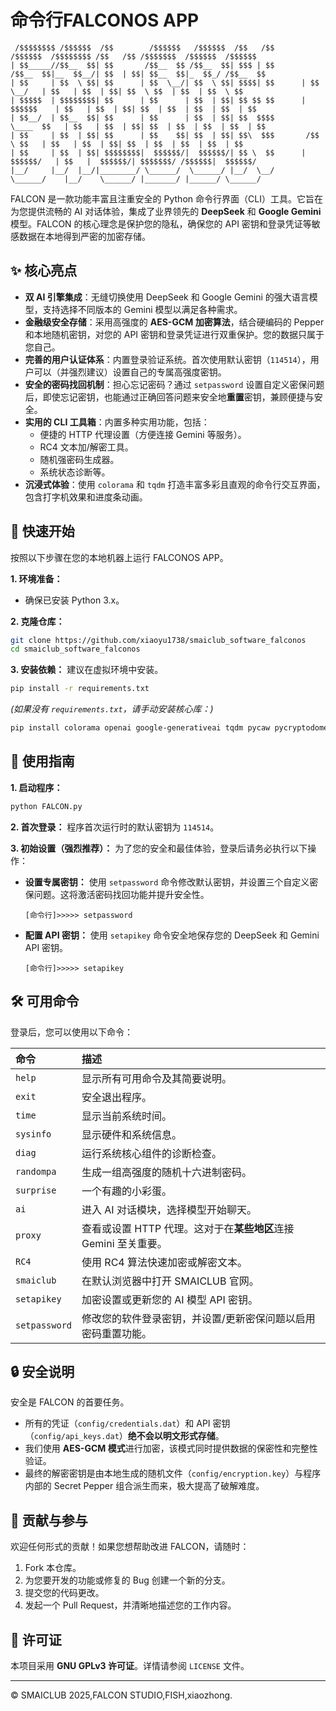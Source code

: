 # 命令行FALCONOS APP

```
 /$$$$$$$$ /$$$$$$  /$$        /$$$$$$   /$$$$$$  /$$   /$$        /$$$$$$  /$$$$$$$$ /$$   /$$ /$$$$$$$  /$$$$$$  /$$$$$$
| $$_____//$$__  $$| $$       /$$__  $$ /$$__  $$| $$$ | $$       /$$__  $$|__  $$__/| $$  | $$| $$__  $$|_  $$_/ /$$__  $$
| $$     | $$  \ $$| $$      | $$  \__/| $$  \ $$| $$$$| $$      | $$  \__/   | $$   | $$  | $$| $$  \ $$  | $$  | $$  \ $$
| $$$$$  | $$$$$$$$| $$      | $$      | $$  | $$| $$ $$ $$      |  $$$$$$    | $$   | $$  | $$| $$  | $$  | $$  | $$  | $$
| $$__/  | $$__  $$| $$      | $$      | $$  | $$| $$  $$$$       \____  $$   | $$   | $$  | $$| $$  | $$  | $$  | $$  | $$
| $$     | $$  | $$| $$      | $$    $$| $$  | $$| $$\  $$$       /$$  \ $$   | $$   | $$  | $$| $$  | $$  | $$  | $$  | $$
| $$     | $$  | $$| $$$$$$$$|  $$$$$$/|  $$$$$$/| $$ \  $$      |  $$$$$$/   | $$   |  $$$$$$/| $$$$$$$/ /$$$$$$|  $$$$$$/
|__/     |__/  |__/|________/ \______/  \______/ |__/  \__/       \______/    |__/    \______/ |_______/ |______/ \______/
```

FALCON 是一款功能丰富且注重安全的 Python 命令行界面（CLI）工具。它旨在为您提供流畅的 AI 对话体验，集成了业界领先的 **DeepSeek** 和 **Google Gemini** 模型。FALCON 的核心理念是保护您的隐私，确保您的 API 密钥和登录凭证等敏感数据在本地得到严密的加密存储。

## ✨ 核心亮点

* **双 AI 引擎集成**：无缝切换使用 DeepSeek 和 Google Gemini 的强大语言模型，支持选择不同版本的 Gemini 模型以满足各种需求。
* **金融级安全存储**：采用高强度的 **AES-GCM 加密算法**，结合硬编码的 Pepper 和本地随机密钥，对您的 API 密钥和登录凭证进行双重保护。您的数据只属于您自己。
* **完善的用户认证体系**：内置登录验证系统。首次使用默认密钥（`114514`），用户可以（并强烈建议）设置自己的专属高强度密钥。
* **安全的密码找回机制**：担心忘记密码？通过 `setpassword` 设置自定义密保问题后，即使忘记密钥，也能通过正确回答问题来安全地**重置**密钥，兼顾便捷与安全。
* **实用的 CLI 工具箱**：内置多种实用功能，包括：
  * 便捷的 HTTP 代理设置（方便连接 Gemini 等服务）。
  * RC4 文本加/解密工具。
  * 随机强密码生成器。
  * 系统状态诊断等。
* **沉浸式体验**：使用 `colorama` 和 `tqdm` 打造丰富多彩且直观的命令行交互界面，包含打字机效果和进度条动画。

## 🚀 快速开始

按照以下步骤在您的本地机器上运行 FALCONOS APP。

**1. 环境准备：**

* 确保已安装 Python 3.x。

**2. 克隆仓库：**

```bash
git clone https://github.com/xiaoyu1738/smaiclub_software_falconos
cd smaiclub_software_falconos
```

**3. 安装依赖：**
建议在虚拟环境中安装。

```bash
pip install -r requirements.txt
```

*(如果没有 `requirements.txt`，请手动安装核心库：)*

```bash
pip install colorama openai google-generativeai tqdm pycaw pycryptodome
```

## 📖 使用指南

**1. 启动程序：**

```bash
python FALCON.py
```

**2. 首次登录：**
程序首次运行时的默认密钥为 `114514`。

**3. 初始设置（强烈推荐）：**
为了您的安全和最佳体验，登录后请务必执行以下操作：

* **设置专属密钥：** 使用 `setpassword` 命令修改默认密钥，并设置三个自定义密保问题。这将激活密码找回功能并提升安全性。
  
  ```
  [命令行]>>>>> setpassword
  ```
* **配置 API 密钥：** 使用 `setapikey` 命令安全地保存您的 DeepSeek 和 Gemini API 密钥。
  
  ```
  [命令行]>>>>> setapikey
  ```

## 🛠️ 可用命令

登录后，您可以使用以下命令：

| 命令            | 描述                                        |
|:------------- |:----------------------------------------- |
| `help`        | 显示所有可用命令及其简要说明。                           |
| `exit`        | 安全退出程序。                                   |
| `time`        | 显示当前系统时间。                                 |
| `sysinfo`     | 显示硬件和系统信息。                                |
| `diag`        | 运行系统核心组件的诊断检查。                            |
| `randompa`    | 生成一组高强度的随机十六进制密码。                         |
| `surprise`    | 一个有趣的小彩蛋。                                 |
| `ai`          | 进入 AI 对话模块，选择模型开始聊天。                      |
| `proxy`       | 查看或设置 HTTP 代理。这对于在**某些地区**连接 Gemini 至关重要。 |
| `RC4`         | 使用 RC4 算法快速加密或解密文本。                       |
| `smaiclub`    | 在默认浏览器中打开 SMAICLUB 官网。                    |
| `setapikey`   | 加密设置或更新您的 AI 模型 API 密钥。                   |
| `setpassword` | 修改您的软件登录密钥，并设置/更新密保问题以启用密码重置功能。           |

## 🔒 安全说明

安全是 FALCON 的首要任务。

* 所有的凭证（`config/credentials.dat`）和 API 密钥（`config/api_keys.dat`）**绝不会以明文形式存储**。
* 我们使用 **AES-GCM 模式**进行加密，该模式同时提供数据的保密性和完整性验证。
* 最终的解密密钥是由本地生成的随机文件（`config/encryption.key`）与程序内部的 Secret Pepper 组合派生而来，极大提高了破解难度。

## 🤝 贡献与参与

欢迎任何形式的贡献！如果您想帮助改进 FALCON，请随时：

1. Fork 本仓库。
2. 为您要开发的功能或修复的 Bug 创建一个新的分支。
3. 提交您的代码更改。
4. 发起一个 Pull Request，并清晰地描述您的工作内容。

## 📄 许可证

本项目采用 **GNU GPLv3 许可证**。详情请参阅 `LICENSE` 文件。

---

© SMAICLUB 2025,FALCON STUDIO,FISH,xiaozhong.
